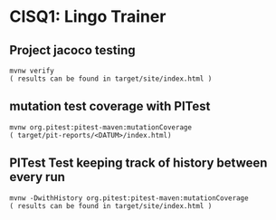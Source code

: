 # CISQ1: Lingo Trainer

## Project jacoco testing 
```
mvnw verify 
( results can be found in target/site/index.html )
```

## mutation test coverage with PITest
```
mvnw org.pitest:pitest-maven:mutationCoverage
( target/pit-reports/<DATUM>/index.html) 
```

## PITest Test keeping track of history between every run 
```
mvnw -DwithHistory org.pitest:pitest-maven:mutationCoverage
( results can be found in target/site/index.html )
```



